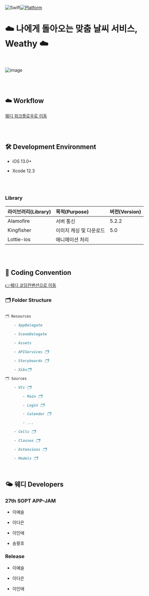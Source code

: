 ![Swift](https://img.shields.io/badge/Swift-5.0-orange.svg)[![Platform](https://img.shields.io/cocoapods/p/LFAlertController.svg?style=flat)](http://creativecommons.org/licenses/by/4.0/)  

# ☁️ 나에게 돌아오는 맞춤 날씨 서비스, Weathy  ☁️

<br>

![image](https://user-images.githubusercontent.com/42545818/104703718-073cd600-575b-11eb-881d-41af708a10a8.png)

<br>

<br>

## ☁️ Workflow

[웨디 워크플로우로 이동](./Docs/weathy_workflow.png)

<br>
<br>


  ## 🛠 Development Environment

- iOS 13.0+

- Xcode 12.3

  
  <br> <br>
### Library

| 라이브러리(Library) | 목적(Purpose) | 버전(Version) |
|:---|:----------|----|
| Alamofire | 서버 통신 | 5.2.2|
| Kingfisher | 이미지 캐싱 및 다운로드 | 5.0|
| Lottie-ios | 애니메이션 처리 |  |

  <br> <br>

## 📝 Coding Convention

  

 [👉웨디 코딩컨벤션으로 이동](./Docs/CodingConvention.md)

  

### 🗂 Folder Structure

  

```markdown

🗂 Resources

    - AppDelegate

    - SceneDelegate

    - Assets
    
    - APIServices 🗂

    - Storyboards 🗂

    - Xibs🗂

🗂 Sources

    - VCs 🗂

        - Main 🗂

        - Login 🗂

        - Calendar 🗂

        - ...

    - Cells 🗂

    - Classes 🗂

    - Extensions 🗂

    - Models 🗂

```

  


<br>



## 🌤 웨디 Developers

### 27th SOPT APP-JAM
- 이예슬

- 이다은

- 이인애

- 송황호

### Release
- 이예슬

- 이다은

- 이인애
